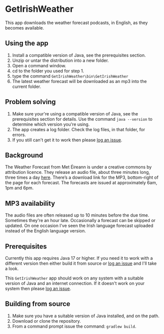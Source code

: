 # GetIrishWeather

This app downloads the weather forecast podcasts, in English, as they becomes
available.

## Using the app

1. Install a compatible version of Java, see the prerequisites section.
1. Unzip or untar the distribution into a new folder.
2. Open a command window.
3. cd to the folder you used for step 1.
4. type the command `GetIrishWeather\bin\GetIrishWeather`
5. The latest weather forecast will be downloaded as an mp3 into the current
folder.

## Problem solving

1. Make sure your're using a compatible version of Java, see the prerequisites
section for details. Use the command `java --version` to determine which version
you're using.
2. The app creates a log folder. Check the log files, in that folder, for errors.
3. If you still can't get it to work then please [log
an issue][issue].

## Background

The Weather Forecast from Met Éireann is under a creative commons by attribution
licence. They release an audio file, about three minutes long, three times a day
[here](https://audioboom.com/channels/5003380-weather-forecast-from-met-eireann).
There’s a download link for the MP3, bottom-right of the page for each forecast.
The forecasts are issued at approximately 6am, 1pm and 6pm.

## MP3 availability

The audio files are often released up to 10 minutes before the due time.
Sometimes they're an hour late. Occasionally a forecast can be skipped or
updated. On one occasion I've seen the Irish language forecast uploaded instead
of the English language version.

## Prerequisites

Currently this app requires Java 17 or higher. If you need it to work with a
different version then either build it from source or [log an issue][issue] and
I'll take a look.

This `GetIrishWeather` app should work on any system with a suitable version of Java
and an internet connection. If it doesn't work on your system then please [log
an issue][issue].

[issue]: https://github.com/TerryEbdon/GetIrishWeather/issues

## Building from source

1. Make sure you have a suitable version of Java installed, and on the path.
2. Download or clone the repository.
3. From a command prompt issue the command: `gradlew build`.
